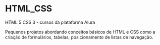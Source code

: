 # HTML_CSS
 HTML 5 CSS 3 - cursos da plataforma Alura

Pequenos projetos abordando conceitos básicos de HTML e CSS como a criação de formulários, tabelas, posicionamento de listas de navegação.
